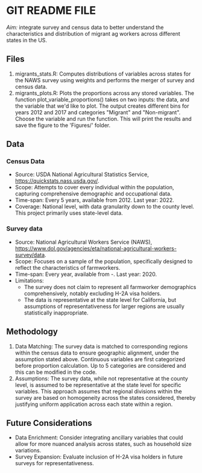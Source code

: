 # GIT README FILE
*Aim:* integrate survey and census data to better understand the characteristics and distribution of migrant ag workers across different states in the US.

## Files
1. migrants_stats.R: Computes distributions of variables across states for the NAWS survey using weights and performs the merger of survey and census data.
2. migrants_plots.R: Plots the proportions across any stored variables. The function plot_variable_proportions() takes on two inputs: the data, and the variable that we'd like to plot. The output creates different bins for years 2012 and 2017 and categories "Migrant" and "Non-migrant". Choose the variable and run the function. This will print the results and save the figure to the 'Figures/' folder.

## Data
### Census Data 

- Source: USDA National Agricultural Statistics Service, https://quickstats.nass.usda.gov/.
- Scope: Attempts to cover every individual within the population, capturing comprehensive demographic and occupational data.
- Time-span: Every 5 years, available from 2012. Last year: 2022.
- Coverage: National level, with data granularity down to the county level. This project primarily uses state-level data.

### Survey data

- Source: National Agricultural Workers Service (NAWS), https://www.dol.gov/agencies/eta/national-agricultural-workers-survey/data.
- Scope: Focuses on a sample of the population, specifically designed to reflect the characteristics of farmworkers.
- Time-span: Every year, available from -. Last year: 2020.
- Limitations: 
  - The survey does not claim to represent all farmworker demographics comprehensively, notably excluding H-2A visa holders. 
  - The data is representative at the state level for California, but assumptions of representativeness for larger regions are usually statistically inappropriate.   
  
## Methodology 
1. Data Matching: The survey data is matched to corresponding regions within the census data to ensure geographic alignment, under the assumption stated above. Continuous variables are first categorized before proportion calculation. Up to 5 categories are considered and this can be modified in the code. 
2. Assumptions: The survey data, while not representative at the county level, is assumed to be representative at the state level for specific variables. This approach assumes that regional divisions within the survey are based on homogeneity across the states considered, thereby justifying uniform application across each state within a region.

## Future Considerations
- Data Enrichment: Consider integrating ancillary variables that could allow for more nuanced analysis across states, such as household size variations.
- Survey Expansion: Evaluate inclusion of H-2A visa holders in future surveys for representativeness.

